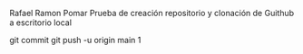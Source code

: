 Rafael Ramon Pomar
Prueba de creación repositorio y clonación de Guithub a escritorio local

git commit
git push -u origin main
1